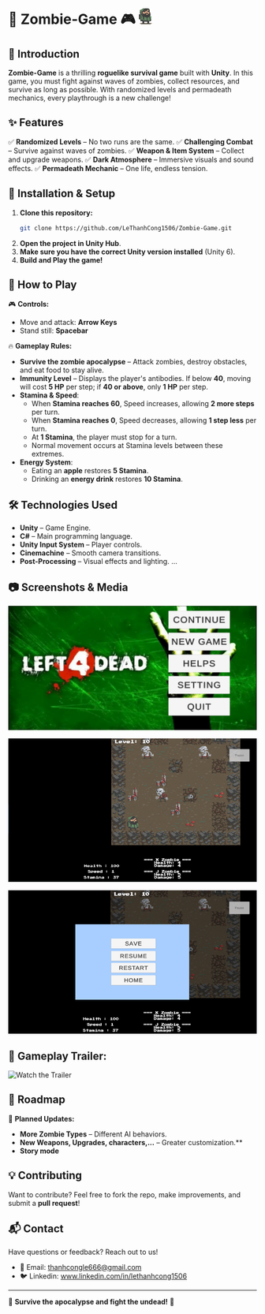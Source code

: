 # 🧟 Zombie-Game 🎮 ![Logo](https://github.com/LeThanhCong1506/Zombie-Game/blob/main/imgs/Attack%202%20(1).png)

## 📖 Introduction
**Zombie-Game** is a thrilling **roguelike survival game** built with **Unity**. In this game, you must fight against waves of zombies, collect resources, and survive as long as possible. With randomized levels and permadeath mechanics, every playthrough is a new challenge!

## ✨ Features
✅ **Randomized Levels** – No two runs are the same.
✅ **Challenging Combat** – Survive against waves of zombies.
✅ **Weapon & Item System** – Collect and upgrade weapons.
✅ **Dark Atmosphere** – Immersive visuals and sound effects.
✅ **Permadeath Mechanic** – One life, endless tension.

## 🚀 Installation & Setup
1. **Clone this repository:**
    ```bash
    git clone https://github.com/LeThanhCong1506/Zombie-Game.git
    ```
2. **Open the project in Unity Hub**.
3. **Make sure you have the correct Unity version installed** (Unity 6).
4. **Build and Play the game!**

## 🎯 How to Play
🎮 **Controls:**
- Move and attack: **Arrow Keys**
- Stand still: **Spacebar**

🔥 **Gameplay Rules:**
- **Survive the zombie apocalypse** – Attack zombies, destroy obstacles, and eat food to stay alive.
- **Immunity Level** – Displays the player's antibodies. If below **40**, moving will cost **5 HP** per step; if **40 or above**, only **1 HP** per step.
- **Stamina & Speed**:
  - When **Stamina reaches 60**, Speed increases, allowing **2 more steps** per turn.
  - When **Stamina reaches 0**, Speed decreases, allowing **1 step less** per turn.
  - At **1 Stamina**, the player must stop for a turn.
  - Normal movement occurs at Stamina levels between these extremes.
- **Energy System**:
  - Eating an **apple** restores **5 Stamina**.
  - Drinking an **energy drink** restores **10 Stamina**.

## 🛠️ Technologies Used
- **Unity** – Game Engine.
- **C#** – Main programming language.
- **Unity Input System** – Player controls.
- **Cinemachine** – Smooth camera transitions.
- **Post-Processing** – Visual effects and lighting.
...

## 📷 Screenshots & Media
![Gameplay Screenshot](https://github.com/LeThanhCong1506/Zombie-Game/blob/main/imgs/Screenshot%202025-03-01%20191725.png)

![Gameplay Screenshot](https://github.com/LeThanhCong1506/Zombie-Game/blob/main/imgs/Screenshot%202025-03-01%20194323.png)

![Gameplay Screenshot](https://github.com/LeThanhCong1506/Zombie-Game/blob/main/imgs/Screenshot%202025-03-01%20194358.png)

## 🎥 Gameplay Trailer:
![Watch the Trailer](https://github.com/LeThanhCong1506/Zombie-Game/blob/main/imgs/Trailer.gif)

## 📌 Roadmap
🔹 **Planned Updates:**
- **More Zombie Types** – Different AI behaviors.
- **New Weapons, Upgrades, characters,...** – Greater customization.**
- **Story mode**

## 💡 Contributing
Want to contribute? Feel free to fork the repo, make improvements, and submit a **pull request**!

## 📬 Contact
Have questions or feedback? Reach out to us! 
- 📧 Email: thanhcongle666@gmail.com 
- 🐦 Linkedin: www.linkedin.com/in/lethanhcong1506

---
🧟 **Survive the apocalypse and fight the undead!** 🧟

